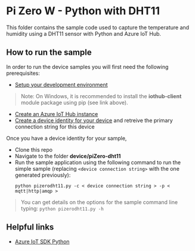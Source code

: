 # Pi Zero W - Python with DHT11
This folder contains the sample code used to capture the temperature and humidity using a DHT11 sensor with Python and Azure IoT Hub.

## How to run the sample
In order to run the device samples you will first need the following prerequisites:
* [Setup your development environment][devbox-setup]
> Note: On Windows, it is recommended to install the **iothub-client** module package using pip (see link above).
* [Create an Azure IoT Hub instance][lnk-setup-iot-hub]
* [Create a device identity for your device][lnk-manage-iot-hub] and retreive the primary connection string for this device

Once you have a device identity for your sample,
* Clone this repo
* Navigate to the folder **device/piZero-dht11**
* Run the sample application using the following command to run the simple sample (replacing `<device connection string>` with the one generated previously):
    ```
	python pizerodht11.py -c < device connection string > -p < mqtt|http|amqp >
    ```
> You can get details on the options for the sample command line typing:
> `python pizerodht11.py -h`

## Helpful links
* [Azure IoT SDK Python][python-sdk]

[lnk-setup-iot-hub]: https://aka.ms/howtocreateazureiothub
[lnk-manage-iot-hub]: https://aka.ms/manageiothub
[devbox-setup]: https://github.com/Azure/azure-iot-sdk-python/blob/master/doc/python-devbox-setup.md
[python-sdk]: https://github.com/Azure/azure-iot-sdk-python

